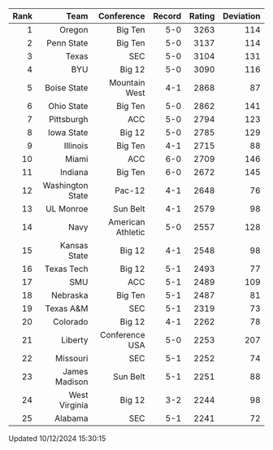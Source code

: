 | Rank  | Team                 | Conference           | Record   | Rating | Deviation |
| ---:  | ---:                 | ---:                 | ---:     | ---:   | ---:      |
| 1     | Oregon               | Big Ten              | 5-0      | 3263   | 114       |
| 2     | Penn State           | Big Ten              | 5-0      | 3137   | 114       |
| 3     | Texas                | SEC                  | 5-0      | 3104   | 131       |
| 4     | BYU                  | Big 12               | 5-0      | 3090   | 116       |
| 5     | Boise State          | Mountain West        | 4-1      | 2868   | 87        |
| 6     | Ohio State           | Big Ten              | 5-0      | 2862   | 141       |
| 7     | Pittsburgh           | ACC                  | 5-0      | 2794   | 123       |
| 8     | Iowa State           | Big 12               | 5-0      | 2785   | 129       |
| 9     | Illinois             | Big Ten              | 4-1      | 2715   | 88        |
| 10    | Miami                | ACC                  | 6-0      | 2709   | 146       |
| 11    | Indiana              | Big Ten              | 6-0      | 2672   | 145       |
| 12    | Washington State     | Pac-12               | 4-1      | 2648   | 76        |
| 13    | UL Monroe            | Sun Belt             | 4-1      | 2579   | 98        |
| 14    | Navy                 | American Athletic    | 5-0      | 2557   | 128       |
| 15    | Kansas State         | Big 12               | 4-1      | 2548   | 98        |
| 16    | Texas Tech           | Big 12               | 5-1      | 2493   | 77        |
| 17    | SMU                  | ACC                  | 5-1      | 2489   | 109       |
| 18    | Nebraska             | Big Ten              | 5-1      | 2487   | 81        |
| 19    | Texas A&M            | SEC                  | 5-1      | 2319   | 73        |
| 20    | Colorado             | Big 12               | 4-1      | 2262   | 78        |
| 21    | Liberty              | Conference USA       | 5-0      | 2253   | 207       |
| 22    | Missouri             | SEC                  | 5-1      | 2252   | 74        |
| 23    | James Madison        | Sun Belt             | 5-1      | 2251   | 88        |
| 24    | West Virginia        | Big 12               | 3-2      | 2244   | 98        |
| 25    | Alabama              | SEC                  | 5-1      | 2241   | 72        |

Updated 10/12/2024 15:30:15
